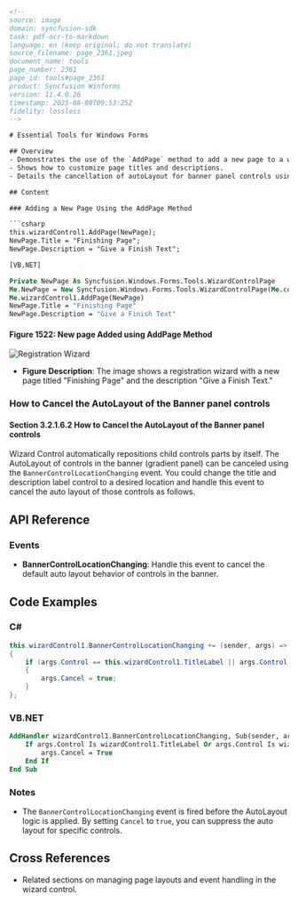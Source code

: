 ```html
<!-- 
source: image
domain: syncfusion-sdk
task: pdf-ocr-to-markdown
language: en (keep original; do not translate)
source_filename: page_2361.jpeg
document_name: tools
page_number: 2361
page_id: tools#page_2361
product: Syncfusion Winforms
version: 11.4.0.26
timestamp: 2025-08-09T09:53:25Z
fidelity: lossless
-->

# Essential Tools for Windows Forms

## Overview
- Demonstrates the use of the `AddPage` method to add a new page to a wizard control.
- Shows how to customize page titles and descriptions.
- Details the cancellation of autoLayout for banner panel controls using the `BannerControlLocationChanging` event.

## Content

### Adding a New Page Using the AddPage Method

```csharp
this.wizardControl1.AddPage(NewPage);
NewPage.Title = "Finishing Page";
NewPage.Description = "Give a Finish Text";
```

```vb
[VB.NET]

Private NewPage As Syncfusion.Windows.Forms.Tools.WizardControlPage
Me.NewPage = New Syncfusion.Windows.Forms.Tools.WizardControlPage(Me.components)
Me.wizardControl1.AddPage(NewPage)
NewPage.Title = "Finishing Page"
NewPage.Description = "Give a Finish Text"
```

#### Figure 1522: New page Added using AddPage Method

![Registration Wizard](https://i.imgur.com/image.png)

- **Figure Description**: The image shows a registration wizard with a new page titled "Finishing Page" and the description "Give a Finish Text."

### How to Cancel the AutoLayout of the Banner panel controls

#### Section 3.2.1.6.2 How to Cancel the AutoLayout of the Banner panel controls

Wizard Control automatically repositions child controls parts by itself. The AutoLayout of controls in the banner (gradient panel) can be canceled using the `BannerControlLocationChanging` event. You could change the title and description label control to a desired location and handle this event to cancel the auto layout of those controls as follows.

## API Reference

### Events
- **BannerControlLocationChanging**: Handle this event to cancel the default auto layout behavior of controls in the banner.

## Code Examples

### C#

```csharp
this.wizardControl1.BannerControlLocationChanging += (sender, args) =>
{
    if (args.Control == this.wizardControl1.TitleLabel || args.Control == this.wizardControl1.DescriptionLabel)
    {
        args.Cancel = true;
    }
};
```

### VB.NET

```vb
AddHandler wizardControl1.BannerControlLocationChanging, Sub(sender, args)
    If args.Control Is wizardControl1.TitleLabel Or args.Control Is wizardControl1.DescriptionLabel Then
        args.Cancel = True
    End If
End Sub
```

### Notes
- The `BannerControlLocationChanging` event is fired before the AutoLayout logic is applied. By setting `Cancel` to `true`, you can suppress the auto layout for specific controls.

## Cross References
- Related sections on managing page layouts and event handling in the wizard control.

<!-- tags: [windowforms, wizardcontrol, layout auto, addpage method, event handling] keywords: [wizard page, banner control, auto layout, event cancel] -->
```